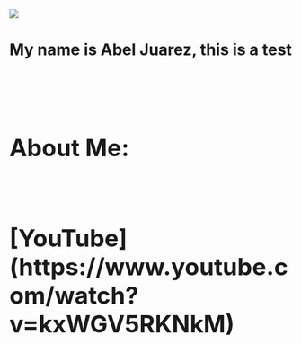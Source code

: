 <img src="New Profile Pic.jpg">

<h1>My name is Abel Juarez, this is a test<h1>
<span style="white-space: pre-line">
<h2>About Me:<h2>
[YouTube](https://www.youtube.com/watch?v=kxWGV5RKNkM)
  
  

